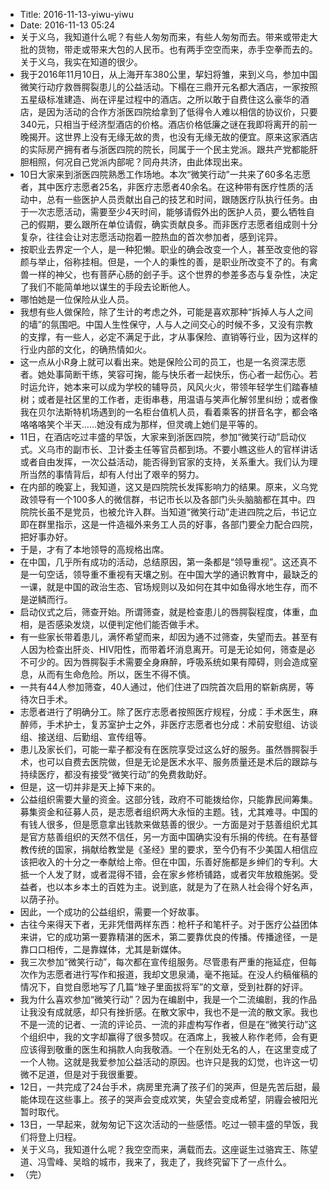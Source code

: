 - Title: 2016-11-13-yiwu-yiwu
- Date: 2016-11-13 05:24
- 关于义乌，我知道什么呢？有些人匆匆而来，有些人匆匆而去。带来或带走大批的货物，带走或带来大包的人民币。也有两手空空而来，赤手空拳而去的。关于义乌，我实在知道的很少。
- 我于2016年11月10日，从上海开车380公里，挈妇将雏，来到义乌，参加中国微笑行动疗救唇腭裂患儿的公益活动。下榻在三鼎开元名都大酒店，一家按照五星级标准建造、尚在评星过程中的酒店。之所以敢于自费住这么豪华的酒店，是因为活动的合作方浙医四院给拿到了低得令人难以相信的协议价，只要340元，只相当于经济型酒店的价格。酒店价格低廉之谜在我即将离开的前一晚揭开。这世界上没有无缘无故的贵，也没有无缘无故的便宜。原来这家酒店的实际房产拥有者与浙医四院的院长，同属于一个民主党派。跟共产党都能肝胆相照，何况自己党派内部呢？同舟共济，由此体现出来。
- 10日大家来到浙医四院熟悉工作场地。本次“微笑行动”一共来了60多名志愿者，其中医疗志愿者25名，非医疗志愿者40余名。在这种带有医疗性质的活动中，总有一些医护人员贡献出自己的技艺和时间，跟随医疗队执行任务。由于一次志愿活动，需要至少4天时间，能够请假外出的医护人员，要么牺牲自己的假期，要么跟所在单位请假，确实贡献良多。而非医疗志愿者组成则十分复杂，往往会让对志愿活动抱着一腔热血的首次参加者，感到诧异。
- 按职业去界定一个人，是一种犯懒。职业的确会改变一个人，甚至改变他的容颜与举止，俗称挂相。但是，一个人的秉性的善，是职业所改变不了的。有禽兽一样的神父，也有菩萨心肠的刽子手。这个世界的参差多态与复杂性，决定了我们不能简单地以谋生的手段去论断他人。
- 哪怕她是一位保险从业人员。
- 我想有些人做保险，除了生计的考虑之外，可能是喜欢那种“拆掉人与人之间的墙”的氛围吧。中国人生性保守，人与人之间交心的时候不多，又没有宗教的支撑，有一些人，必定不满足于此，才从事保险、直销等行业，因为这样的行业内部的文化，的确热情如火。
- 这一点从小R身上就可以看出来。她是保险公司的员工，也是一名资深志愿者。她处事简断干练，笑容可掬，能与快乐者一起快乐，伤心者一起伤心。若时运允许，她本来可以成为学校的辅导员，风风火火，带领年轻学生们踏春植树；或者是社区里的工作者，走街串巷，用温语与笑声化解邻里纠纷；或者像我在贝尔法斯特机场遇到的一名柜台值机人员，看着乘客的拼音名字，都会咯咯咯咯笑个半天……她没有成为那样，但灵魂上她们是平等的。
- 11日，在酒店吃过丰盛的早饭，大家来到浙医四院，参加“微笑行动”启动仪式。义乌市的副市长、卫计委主任等官员都到场。不要小瞧这些人的官样讲话或者自由发挥，一次公益活动，能否得到官家的支持，关系重大。我们认为理所当然的事情背后，却有人付出了艰辛的努力。
- 在内部的晚宴上，我知道，这又是四院院长发挥影响力的结果。原来，义乌党政领导有一个100多人的微信群，书记市长以及各部门头头脑脑都在其中。四院院长虽不是党员，也被允许入群。当知道“微笑行动”走进四院之后，书记立即在群里指示，这是一件造福外来务工人员的好事，各部门要全力配合四院，把好事办好。
- 于是，才有了本地领导的高规格出席。
- 在中国，几乎所有成功的活动，总结原因，第一条都是“领导重视”。这还真不是一句空话，领导重不重视有天壤之别。在中国大学的通识教育中，最缺乏的一课，就是中国的政治生态、官场规则以及如何在其中如鱼得水地生存，而不是逆鳞而行。
- 启动仪式之后，筛查开始。所谓筛查，就是检查患儿的唇腭裂程度，体重，血相，是否感染发烧，以便判定他们能否做手术。
- 有一些家长带着患儿，满怀希望而来，却因为通不过筛查，失望而去。甚至有人因为检查出肝炎、HIV阳性，而带着坏消息离开。可是无论如何，筛查是必不可少的。因为唇腭裂手术需要全身麻醉，呼吸系统如果有障碍，则会造成窒息，从而有生命危险。所以，医生不得不慎。
- 一共有44人参加筛查，40人通过，他们住进了四院首次启用的崭新病房，等待次日手术。
- 志愿者进行了明确分工。除了医疗志愿者按照医疗规程，分成：手术医生，麻醉师，手术护士，复苏室护士之外，非医疗志愿者也分成：术前安慰组、访谈组、接送组、后勤组、宣传组等。
- 患儿及家长们，可能一辈子都没有在医院享受过这么好的服务。虽然唇腭裂手术，也可以自费去医院做，但是无论是医术水平、服务质量还是术后的跟踪与持续医疗，都没有接受“微笑行动”的免费救助好。
- 但是，这一切并非是天上掉下来的。
- 公益组织需要大量的资金。这部分钱，政府不可能拨给你，只能靠民间筹集。募集资金和征募人员，是志愿者组织两大永恒的主题。钱，尤其难寻。中国的有钱人很多，但是愿意拿出钱款来做慈善的很少。一方面是对于慈善组织尤其是官方慈善组织的天然不信任，另一方面中国确实没有乐捐的传统。在有基督教传统的国家，捐献给教堂是《圣经》里的要求，至今仍有不少美国人相信应该把收入的十分之一奉献给上帝。但在中国，乐善好施都是乡绅们的专利。大抵一个人发了财，或者混得不错，会在家乡修桥铺路，或者灾年放粮施粥。受益者，也以本乡本土的百姓为主。说到底，就是为了在熟人社会得个好名声，以荫子孙。
- 因此，一个成功的公益组织，需要一个好故事。
- 古往今来得天下者，无非凭借两样东西：枪杆子和笔杆子。对于医疗公益团体来讲，它的成功第一要靠精湛的医术，第二要靠优良的传播。传播途径，一是靠口口相传，二是靠媒体，尤其是新媒体。
- 我三次参加“微笑行动”，每次都在宣传组服务。尽管患有严重的拖延症，但每次作为志愿者进行写作和报道，我却文思泉涌，毫不拖延。在没人约稿催稿的情况下，自觉自愿地写了几篇“矬子里面拔将军”的文章，受到社群的好评。
- 我为什么喜欢参加“微笑行动”？因为在编剧中，我是一个二流编剧，我的作品让我没有成就感，却只有挫折感。在散文家中，我也不是一流的散文家。我也不是一流的记者、一流的评论员、一流的非虚构写作者，但是在“微笑行动”这个组织中，我的文字却赢得了很多赞叹。在酒席上，我被人称作老师，会有更应该得到敬重的医生和捐款人向我敬酒。一个在别处无名的人，在这里变成了一个人物。这就是我爱参加公益活动的原因。也许只是我的幻觉，也许这一切微不足道，但是对于我很重要。
- 12日，一共完成了24台手术，病房里充满了孩子们的哭声，但是先苦后甜，最能体现在这些事上。孩子的哭声会变成欢笑，失望会变成希望，阴霾会被阳光暂时取代。
- 13日，一早起来，就匆匆记下这次活动的一些感悟。吃过一顿丰盛的早饭，我们将登上归程。
- 关于义乌，我知道什么呢？我空空而来，满载而去。这座诞生过骆宾王、陈望道、冯雪峰、吴晗的城市，我来了，我走了，我终究留下了一点什么。
- （完）

